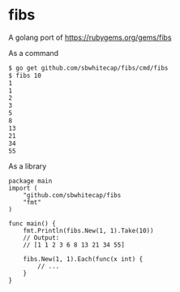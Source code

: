 # fibs

A golang port of https://rubygems.org/gems/fibs

As a command

```bash
$ go get github.com/sbwhitecap/fibs/cmd/fibs
$ fibs 10
1
1
2
3
5
8
13
21
34
55
```

As a library

```golang
package main
import (
	"github.com/sbwhitecap/fibs
	"fmt"
)

func main() {
	fmt.Println(fibs.New(1, 1).Take(10))
	// Output:
	// [1 1 2 3 6 8 13 21 34 55]

	fibs.New(1, 1).Each(func(x int) {
		// ...
	}
}
```
